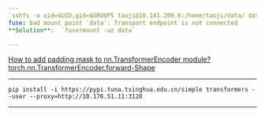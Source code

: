 ```yaml
---
`sshfs -o uid=$UID,gid=$GROUPS taoji@10.141.209.6:/home/taoji/data/ data` failed
fuse: bad mount point `data`: Transport endpoint is not connected
**Solution**:  `fusermount -uz data`

---
```

[How to add padding mask to nn.TransformerEncoder module?](http://jalammar.github.io/illustrated-transformer/)
[torch.nn.TransformerEncoder.forward-Shape](https://stackoverflow.com/questions/62399243/transformerencoder-with-a-padding-mask)

---
`pip install -i https://pypi.tuna.tsinghua.edu.cn/simple transformers --user --proxy=http://10.176.51.11:3128`

---
